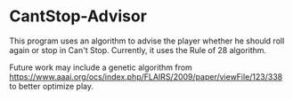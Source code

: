 # CantStop-Advisor

This program uses an algorithm to advise the player whether he should roll again or stop in Can't Stop. Currently, it uses the Rule of 28 algorithm.

Future work may include a genetic algorithm from https://www.aaai.org/ocs/index.php/FLAIRS/2009/paper/viewFile/123/338 to better optimize play.
